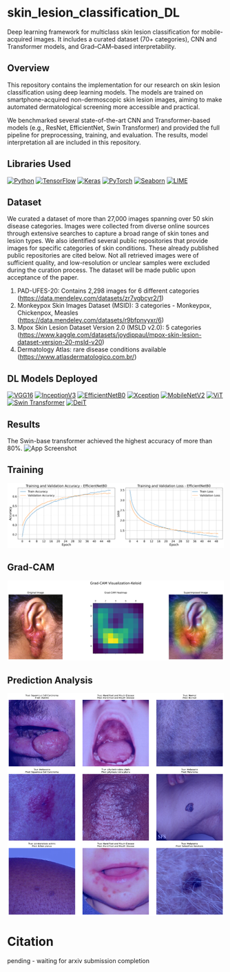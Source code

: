 # skin_lesion_classification_DL
Deep learning framework for multiclass skin lesion classification for mobile-acquired images. It includes a curated dataset (70+ categories), CNN and Transformer models, and Grad–CAM–based interpretability.


## Overview

This repository contains the implementation for our research on skin lesion classification using deep learning models. The models are trained on smartphone-acquired non-dermoscopic skin lesion images, aiming to make automated dermatological screening more accessible and practical.

We benchmarked several state-of-the-art CNN and Transformer-based models (e.g., ResNet, EfficientNet, Swin Transformer) and provided the full pipeline for preprocessing, training, and evaluation. The results, model interpretation all are included in this repository.


## Libraries Used

[![Python](https://img.shields.io/badge/Python-3.11-blue)](https://www.python.org/)
[![TensorFlow](https://img.shields.io/badge/TensorFlow-2.14-orange)](https://www.tensorflow.org/)
[![Keras](https://img.shields.io/badge/Keras-2.14-red)](https://keras.io/)
[![PyTorch](https://img.shields.io/badge/PyTorch-2.1-darkred)](https://pytorch.org/)
[![Seaborn](https://img.shields.io/badge/Seaborn-0.12.2-green)](https://seaborn.pydata.org/)
[![LIME](https://img.shields.io/badge/LIME-0.2-yellow)](https://github.com/marcotcr/lime)

## Dataset
We curated a dataset of more than 27,000 images spanning over 50 skin disease categories. Images were collected from diverse online sources through extensive searches to capture a broad range of skin tones and lesion types. We also identified several public repositories that provide images for specific categories of skin conditions. These already published public repositories are cited below. Not all retrieved images were of sufficient quality, and low-resolution or unclear samples were excluded during the curation process. The dataset will be made public upon acceptance of the paper.

1. PAD-UFES-20: Contains 2,298 images for 6 different categories (https://data.mendeley.com/datasets/zr7vgbcyr2/1)
2. Monkeypox Skin Images Dataset (MSID): 3 categories - Monkeypox, Chickenpox, Measles (https://data.mendeley.com/datasets/r9bfpnvyxr/6)
3. Mpox Skin Lesion Dataset Version 2.0 (MSLD v2.0): 5 categories (https://www.kaggle.com/datasets/joydippaul/mpox-skin-lesion-dataset-version-20-msld-v20)
4. Dermatology Atlas: rare disease conditions available (https://www.atlasdermatologico.com.br/)

   

## DL Models Deployed

[![VGG16](https://img.shields.io/badge/VGG16-ImageNet-orange)](https://keras.io/api/applications/vgg/#vgg16-function)
[![InceptionV3](https://img.shields.io/badge/InceptionV3-ImageNet-blue)](https://keras.io/api/applications/inceptionv3/)
[![EfficientNetB0](https://img.shields.io/badge/EfficientNetB0-ImageNet-green)](https://keras.io/api/applications/efficientnet/)
[![Xception](https://img.shields.io/badge/Xception-ImageNet-purple)](https://keras.io/api/applications/xception/)
[![MobileNetV2](https://img.shields.io/badge/MobileNetV2-ImageNet-red)](https://keras.io/api/applications/mobilenet/#mobilenetv2-function)
[![ViT](https://img.shields.io/badge/ViT-PyTorch-lightblue)](https://github.com/facebookresearch/deit)
[![Swin Transformer](https://img.shields.io/badge/Swin-Transformer-lightgreen)](https://github.com/microsoft/Swin-Transformer)
[![DeiT](https://img.shields.io/badge/DeiT-PyTorch-yellow)](https://github.com/facebookresearch/deit)

## Results
The Swin-base transformer achieved the highest accuracy of more than 80%.
![App Screenshot](https://github.com/newaz-aa/skin_lesion_classification_DL/blob/main/Confusion_matrices/swin_base%20confusion_matrix.png)


## Training 

![App Screenshot](https://github.com/newaz-aa/skin_lesion_classification_DL/blob/main/Training_Loss_curves/efficientnet_training_curves.png)

## Grad-CAM

![App Screenshot](https://github.com/newaz-aa/skin_lesion_classification_DL/blob/main/Grad-CAM/gradcam_subplot_keloid.jpg)

## Prediction Analysis

![App Screenshot](https://github.com/newaz-aa/skin_lesion_classification_DL/blob/main/Prediction_analysis/GridImage.png)

# Citation
pending - waiting for arxiv submission completion
